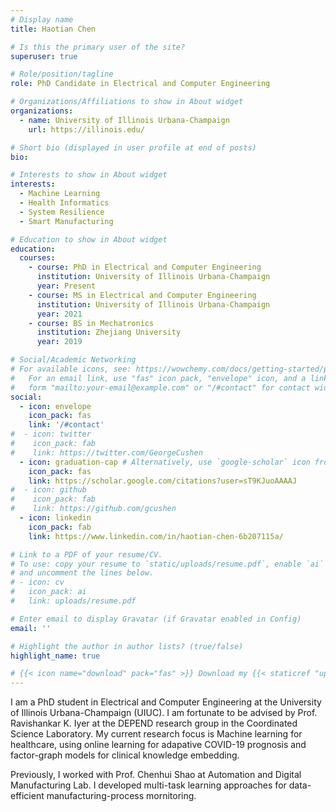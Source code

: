 ```yaml
---
# Display name
title: Haotian Chen

# Is this the primary user of the site?
superuser: true

# Role/position/tagline
role: PhD Candidate in Electrical and Computer Engineering

# Organizations/Affiliations to show in About widget
organizations:
  - name: University of Illinois Urbana-Champaign
    url: https://illinois.edu/

# Short bio (displayed in user profile at end of posts)
bio: 

# Interests to show in About widget
interests:
  - Machine Learning
  - Health Informatics
  - System Resilience
  - Smart Manufacturing

# Education to show in About widget
education:
  courses:
    - course: PhD in Electrical and Computer Engineering
      institution: University of Illinois Urbana-Champaign
      year: Present
    - course: MS in Electrical and Computer Engineering
      institution: University of Illinois Urbana-Champaign
      year: 2021
    - course: BS in Mechatronics
      institution: Zhejiang University
      year: 2019

# Social/Academic Networking
# For available icons, see: https://wowchemy.com/docs/getting-started/page-builder/#icons
#   For an email link, use "fas" icon pack, "envelope" icon, and a link in the
#   form "mailto:your-email@example.com" or "/#contact" for contact widget.
social:
  - icon: envelope
    icon_pack: fas
    link: '/#contact'
#  - icon: twitter
#    icon_pack: fab
#    link: https://twitter.com/GeorgeCushen
  - icon: graduation-cap # Alternatively, use `google-scholar` icon from `ai` icon pack
    icon_pack: fas
    link: https://scholar.google.com/citations?user=sT9KJuoAAAAJ
#  - icon: github
#    icon_pack: fab
#    link: https://github.com/gcushen
  - icon: linkedin
    icon_pack: fab
    link: https://www.linkedin.com/in/haotian-chen-6b207115a/

# Link to a PDF of your resume/CV.
# To use: copy your resume to `static/uploads/resume.pdf`, enable `ai` icons in `params.toml`,
# and uncomment the lines below.
# - icon: cv
#   icon_pack: ai
#   link: uploads/resume.pdf

# Enter email to display Gravatar (if Gravatar enabled in Config)
email: ''

# Highlight the author in author lists? (true/false)
highlight_name: true

# {{< icon name="download" pack="fas" >}} Download my {{< staticref "uploads/demo_resume.pdf" "newtab" >}}resumé{{< /staticref >}}.
---
```


I am a PhD student in Electrical and Computer Engineering at the University of Illinois Urbana-Champaign (UIUC). I am fortunate to be advised by Prof. Ravishankar K. Iyer at the DEPEND research group in the Coordinated Science Laboratory. My current research focus is Machine learning for healthcare, using online learning for adapative COVID-19 prognosis and factor-graph models for clinical knowledge embedding. 

Previously, I worked with Prof. Chenhui Shao at Automation and Digital Manufacturing Lab. I developed multi-task learning approaches for data-efficient manufacturing-process mornitoring.


